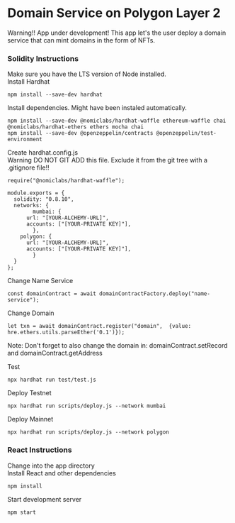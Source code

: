 # Domain Service on Polygon Layer 2

Warning!! App under development!
This app let's the user deploy a domain service that can mint domains in the form of NFTs.

### Solidity Instructions
Make sure you have the LTS version of Node installed.</br>
Install Hardhat
```shell
npm install --save-dev hardhat
```
Install dependencies. Might have been instaled automatically.
```shell
npm install --save-dev @nomiclabs/hardhat-waffle ethereum-waffle chai @nomiclabs/hardhat-ethers ethers mocha chai
npm install --save-dev @openzeppelin/contracts @openzeppelin/test-environment 
```

Create hardhat.config.js</br>
Warning DO NOT GIT ADD this file. Exclude it from the git tree with a .gitignore file!!  
```shell
require("@nomiclabs/hardhat-waffle");

module.exports = {
  solidity: "0.8.10",
  networks: {
		mumbai: {
      url: "[YOUR-ALCHEMY-URL]",
      accounts: ["[YOUR-PRIVATE KEY]"],
		},
    polygon: {
      url: "[YOUR-ALCHEMY-URL]",
      accounts: ["[YOUR-PRIVATE KEY]"],
		}
  }
};
```

Change Name Service
```shell
const domainContract = await domainContractFactory.deploy("name-service");
```

Change Domain
```shell
let txn = await domainContract.register("domain",  {value: hre.ethers.utils.parseEther('0.1')});
```
Note: Don't forget to also change the domain in: domainContract.setRecord and domainContract.getAddress


Test
```shell
npx hardhat run test/test.js
```

Deploy Testnet
```shell
npx hardhat run scripts/deploy.js --network mumbai
```

Deploy Mainnet
```shell
npx hardhat run scripts/deploy.js --network polygon
```

### React Instructions
Change into the app directory</br>
Install React and other dependencies
```shell
npm install
```

Start development server
```shell
npm start
```
